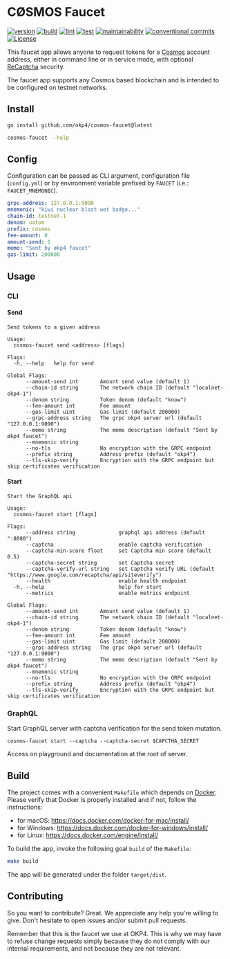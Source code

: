 # CØSMOS Faucet

[![version](https://img.shields.io/github/v/release/okp4/cosmos-faucet)](https://github.com/okp4/cosmos-faucet/releases)
[![build](https://github.com/okp4/cosmos-faucet/actions/workflows/build.yml/badge.svg)](https://github.com/okp4/cosmos-faucet/actions/workflows/build.yml)
[![lint](https://github.com/okp4/cosmos-faucet/actions/workflows/lint.yml/badge.svg)](https://github.com/okp4/cosmos-faucet/actions/workflows/lint.yml)
[![test](https://github.com/okp4/cosmos-faucet/actions/workflows/test.yml/badge.svg)](https://github.com/okp4/cosmos-faucet/actions/workflows/test.yml)
[![maintainability](https://api.codeclimate.com/v1/badges/b2b9effa4c2f43ffbf3d/maintainability)](https://codeclimate.com/github/okp4/cosmos-faucet/maintainability)
[![conventional commits](https://img.shields.io/badge/Conventional%20Commits-1.0.0-yellow.svg)](https://conventionalcommits.org)
[![License](https://img.shields.io/badge/License-BSD_3--Clause-blue.svg)](https://opensource.org/licenses/BSD-3-Clause)

This faucet app allows anyone to request tokens for a [Cosmos](https://cosmos.network/) account address, either in command line or in service mode, with optional [ReCaptcha](https://www.google.com/recaptcha/about/) security.

The faucet app supports any Cosmos based blockchain and is intended to be configured on testnet networks.

## Install

```sh
go install github.com/okp4/cosmos-faucet@latest

cosmos-faucet --help
```

## Config

 Configuration can be passed as CLI argument, configuration file (`config.yml`) or by environment variable prefixed by `FAUCET` (i.e.: `FAUCET_MNEMONIC`).

```yml
grpc-address: 127.0.0.1:9090
mnemonic: "kiwi nuclear blast wet badge..."
chain-id: testnet-1
denom: uatom
prefix: cosmos
fee-amount: 0
amount-send: 1
memo: "Sent by økp4 faucet"
gas-limit: 200000
```

## Usage

### CLI

#### Send

```shell
Send tokens to a given address

Usage:
  cosmos-faucet send <address> [flags]

Flags:
  -h, --help   help for send

Global Flags:
      --amount-send int       Amount send value (default 1)
      --chain-id string       The network chain ID (default "localnet-okp4-1")
      --denom string          Token denom (default "know")
      --fee-amount int        Fee amount
      --gas-limit uint        Gas limit (default 200000)
      --grpc-address string   The grpc okp4 server url (default "127.0.0.1:9090")
      --memo string           The memo description (default "Sent by økp4 faucet")
      --mnemonic string       
      --no-tls                No encryption with the GRPC endpoint
      --prefix string         Address prefix (default "okp4")
      --tls-skip-verify       Encryption with the GRPC endpoint but skip certificates verification
```

#### Start

```shell
Start the GraphQL api

Usage:
  cosmos-faucet start [flags]

Flags:
      --address string              graphql api address (default ":8080")
      --captcha                     enable captcha verification
      --captcha-min-score float     set Captcha min score (default 0.5)
      --captcha-secret string       set Captcha secret
      --captcha-verify-url string   set Captcha verify URL (default "https://www.google.com/recaptcha/api/siteverify")
      --health                      enable health endpoint
  -h, --help                        help for start
      --metrics                     enable metrics endpoint

Global Flags:
      --amount-send int       Amount send value (default 1)
      --chain-id string       The network chain ID (default "localnet-okp4-1")
      --denom string          Token denom (default "know")
      --fee-amount int        Fee amount
      --gas-limit uint        Gas limit (default 200000)
      --grpc-address string   The grpc okp4 server url (default "127.0.0.1:9090")
      --memo string           The memo description (default "Sent by økp4 faucet")
      --mnemonic string       
      --no-tls                No encryption with the GRPC endpoint
      --prefix string         Address prefix (default "okp4")
      --tls-skip-verify       Encryption with the GRPC endpoint but skip certificates verification
```

### GraphQL

Start GraphQL server with captcha verification for the send token mutation.

```shell
cosmos-faucet start --captcha --captcha-secret $CAPCTHA_SECRET
```

Access on playground and documentation at the root of server.

## Build

The project comes with a convenient `Makefile` which depends on [Docker](https://www.docker.com). Please verify that Docker is properly installed and if not, follow the instructions:

- for macOS: <https://docs.docker.com/docker-for-mac/install/>
- for Windows: <https://docs.docker.com/docker-for-windows/install/>
- for Linux: <https://docs.docker.com/engine/install/>

To build the app, invoke the following goal `build` of the `Makefile`:

```sh
make build
```

The app will be generated under the folder `target/dist`.

## Contributing

So you want to contribute? Great. We appreciate any help you're willing to give. Don't hesitate to open issues and/or submit pull requests.

Remember that this is the faucet we use at OKP4. This is why we may have to refuse change requests simply because they do not comply with our internal requirements, and not because they are not relevant.
